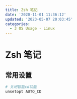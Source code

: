 ```yaml
---
title: Zsh 笔记
date: '2020-11-01 11:36:12'
updated: '2023-05-07 20:03:45'
categories:
  - 3 OS Usage - Linux
---
```


# Zsh 笔记

## 常用设置

```sh
# 关闭智能cd功能
unsetopt AUTO_CD
```

